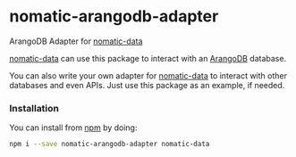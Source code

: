 # nomatic-arangodb-adapter

ArangoDB Adapter for [nomatic-data](https://github.com/bdfoster/nomatic-data)

[nomatic-data](https://npmjs.com/package/nomatic-data) can use this package to interact
with an [ArangoDB](https://arangodb.com) database.

You can also write your own adapter for [nomatic-data](https://github.com/bdfoster/nomatic-data)
to interact with other databases and even APIs. Just use this package as an example, if needed. 

### Installation
You can install from [npm](https://npmjs.com/package/nomatic-arangodb-adapter) by doing:
```bash
npm i --save nomatic-arangodb-adapter nomatic-data
```